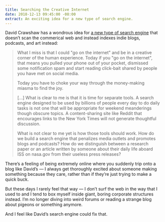 ```yaml
---
title: Searching the Creative Internet
date: 2018-12-13 09:45:00 -08:00
extract: An exciting idea for a new type of search engine.
---
```


David Crawshaw has a wondrous idea for [a new type of search engine](https://crawshaw.io/blog/searching-the-creative-internet) that doesn’t scan the commerical web and instead indexes indie blogs, podcasts, and art instead:

> What I miss is that I could "go on the internet" and be in a creative corner of the human experience. Today if you "go on the internet", that means you pulled your phone out of your pocket, dismissed some notification spam and start reading click-bait shared by people you have met on social media.
>  
> Today you have to choke your way through the money-making miasma to find the joy.
> 
> [...] What is clear to me is that it is time for separate tools. A search engine designed to be used by billions of people every day to do daily tasks is not one that will be appropriate for weekend meanderings though obscure topics. A content-sharing site like Reddit that encourages links to the New York Times will not generate thoughtful discussion.
> 
> What is not clear to me yet is how those tools should work. How do we build a search engine that penalizes media outlets and promotes blogs and podcasts? How do we distinguish between a research paper or an article written by someone about their daily life aboard ISS on nasa.gov from their useless press releases?

There’s a feeling of being extremely online where you suddenly trip onto a blog like David’s — I always get thoroughly excited about someone making something because they care, rather than if they’re just trying to make a quick buck.

But these days I rarely feel that way — I don’t surf the web in the way that I used to and I tend to box myself inside giant, boring corporate structures instead. I’m no longer diving into weird forums or reading a strange blog about pigeons or something anymore. 

And I feel like David’s search engine could fix that.